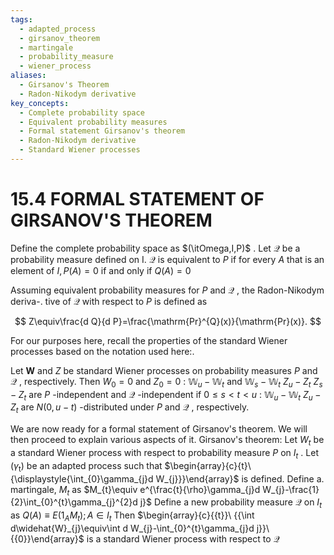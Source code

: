 ```yaml
---
tags:
  - adapted_process
  - girsanov_theorem
  - martingale
  - probability_measure
  - wiener_process
aliases:
  - Girsanov's Theorem
  - Radon-Nikodym derivative
key_concepts:
  - Complete probability space
  - Equivalent probability measures
  - Formal statement Girsanov's theorem
  - Radon-Nikodym derivative
  - Standard Wiener processes
---
```


# 15.4 FORMAL STATEMENT OF GIRSANOV'S THEOREM

Define the complete probability space as $(\itOmega,I,P)$ . Let $\mathcal{Q}$ be a probability measure defined on I. $\mathcal{Q}$ is equivalent to $P$ if for every $A$ that is an element of $I,P(A)=0$ if and only if $Q(A)=0$

Assuming equivalent probability measures for $P$ and $\mathcal{Q}$ , the Radon-Nikodym deriva-. tive of $\mathcal{Q}$ with respect to $P$ is defined as

$$
Z\equiv\frac{d Q}{d P}=\frac{\mathrm{Pr}^{Q}(x)}{\mathrm{Pr}(x)}.
$$

For our purposes here, recall the properties of the standard Wiener processes based on the notation used here:.

Let $\boldsymbol{W}$ and $Z$ be standard Wiener processes on probability measures $P$ and $\mathcal{Q}$ , respectively. Then $W_{0}=0$ and $Z_{0}=0$
: $\mathbb{W}_{u}-\mathbb{W}_{t}$ and $\mathbb{W}_{s}-\mathbb{W}_{t}$ $Z_{u}-Z_{t}~Z_{s}-Z_{t}$ are $P$ -independent and $\mathcal{Q}$ -independent if $0\leq s<t<u$
: $\mathbb{W}_{u}-\mathbb{W}_{t}$ $Z_{u}-Z_{t}$ are $N(0,u-t)$ -distributed under $P$ and $\mathcal{Q}$ , respectively.

We are now ready for a formal statement of Girsanov's theorem. We will then proceed to explain various aspects of it. Girsanov's theorem: Let $\mathbf{}\mathbf{}{W}_{t}$ be a standard Wiener process with respect to probability measure $P$ on $I_{t}$ . Let $(\gamma_{\mathrm{t}})$ be an adapted process such that $\begin{array}{c}{t}\ {\displaystyle{\int_{0}\gamma_{j}d W_{j}}}\end{array}$ is defined. Define a. martingale, $M_{t}$ as $M_{t}\equiv e^{\frac{t}{\rho}\gamma_{j}d W_{j}-\frac{1}{2}\int_{0}^{t}\gamma_{j}^{2}d j}$ Define a new probability measure $\mathcal{Q}$ on $I_{t}$ as $Q(A)\equiv E(1_{A}M_{t});A\in I_{t}$ Then $\begin{array}{c}{{t}}\ {{\int d\widehat{W}_{j}\equiv\int d W_{j}-\int_{0}^{t}\gamma_{j}d j}}\ {{0}}\end{array}$ is a standard Wiener process with respect to $\mathcal{Q}$
